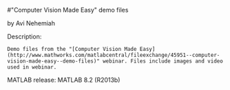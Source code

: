 #"Computer Vision Made Easy" demo files

by Avi Nehemiah

 

Description:	

	Demo files from the "[Computer Vision Made Easy](http://www.mathworks.com/matlabcentral/fileexchange/45951--computer-vision-made-easy--demo-files)" webinar. Files include images and video used in webinar.

MATLAB release:
 	MATLAB 8.2 (R2013b) 